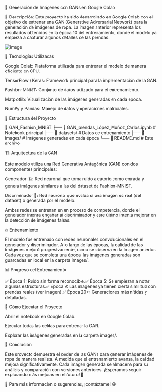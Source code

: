 👕 Generación de Imágenes con GANs en Google Colab

📌 Descripción:
Este proyecto ha sido desarrollado en Google Colab con el objetivo de entrenar una GAN (Generative Adversarial Network) para la generación de imágenes de ropa. La imagen anterior representa los resultados obtenidos en la época 10 del entrenamiento, donde el modelo ya empieza a capturar algunos detalles de las prendas.

![image](https://github.com/user-attachments/assets/0f442194-d7d0-4906-a844-4ffe35e71fdb)


🚀 Tecnologías Utilizadas

Google Colab: Plataforma utilizada para entrenar el modelo de manera eficiente en GPU.

TensorFlow / Keras: Framework principal para la implementación de la GAN.

Fashion-MNIST: Conjunto de datos utilizado para el entrenamiento.

Matplotlib: Visualización de las imágenes generadas en cada época.

NumPy y Pandas: Manejo de datos y operaciones matriciales.

📂 Estructura del Proyecto

📁 GAN_Fashion_MNIST
 ├── 📄 GAN_prendas_López_Muñoz_Carlos.ipynb  # Notebook principal
 ├── 📁 datasets/                             # Datos de entrenamiento
 ├── 📁 images/                               # Imágenes generadas en cada época
 └── 📄 README.md                             # Este archivo

🏗️ Arquitectura de la GAN

Este modelo utiliza una Red Generativa Antagónica (GAN) con dos componentes principales:

Generador 🏗️: Red neuronal que toma ruido aleatorio como entrada y genera imágenes similares a las del dataset de Fashion-MNIST.

Discriminador 🧐: Red neuronal que evalúa si una imagen es real (del dataset) o generada por el modelo.

Ambas redes se entrenan en un proceso de competencia, donde el generador intenta engañar al discriminador y este último intenta mejorar en la detección de imágenes falsas.

🔥 Entrenamiento

El modelo fue entrenado con redes neuronales convolucionales en el generador y discriminador. A lo largo de las épocas, la calidad de las imágenes mejoró progresivamente, como se observa en la imagen anterior. Cada vez que se completa una época, las imágenes generadas son guardadas en local en la carpeta images/.

📊 Progreso del Entrenamiento

✅ Época 1: Ruido sin forma reconocible.✅ Época 5: Se empiezan a notar algunas estructuras.✅ Época 9: Las imágenes ya tienen cierta similitud con prendas reales (ver imagen).✅ Época 20+: Generaciones más nítidas y detalladas.

📌 Cómo Ejecutar el Proyecto

Abrir el notebook en Google Colab.

Ejecutar todas las celdas para entrenar la GAN.

Explorar las imágenes generadas en la carpeta images/.

🎯 Conclusión

Este proyecto demuestra el poder de las GANs para generar imágenes de ropa de manera realista. A medida que el entrenamiento avanza, la calidad mejora significativamente. Cada imagen generada se almacena para su análisis y comparación con versiones anteriores. ¡Esperamos seguir explorando más mejoras en el futuro! 🚀

📩 Para más información o sugerencias, ¡contáctame! 😃

